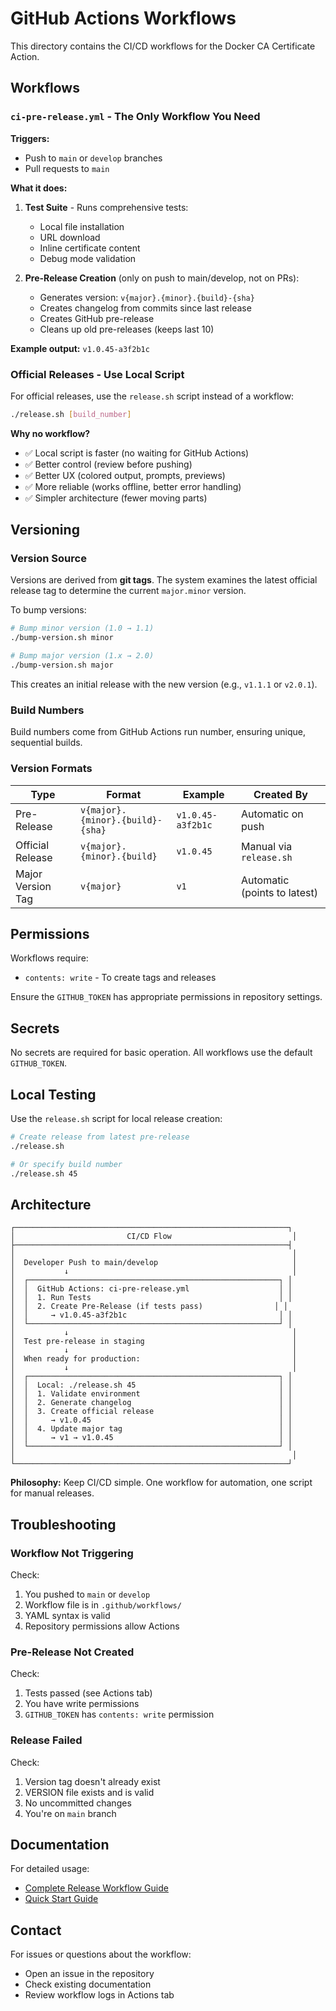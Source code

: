 # GitHub Actions Workflows

This directory contains the CI/CD workflows for the Docker CA Certificate Action.

## Workflows

### `ci-pre-release.yml` - The Only Workflow You Need

**Triggers:**
- Push to `main` or `develop` branches
- Pull requests to `main`

**What it does:**
1. **Test Suite** - Runs comprehensive tests:
   - Local file installation
   - URL download
   - Inline certificate content
   - Debug mode validation

2. **Pre-Release Creation** (only on push to main/develop, not on PRs):
   - Generates version: `v{major}.{minor}.{build}-{sha}`
   - Creates changelog from commits since last release
   - Creates GitHub pre-release
   - Cleans up old pre-releases (keeps last 10)

**Example output:** `v1.0.45-a3f2b1c`

### Official Releases - Use Local Script

For official releases, use the `release.sh` script instead of a workflow:

```bash
./release.sh [build_number]
```

**Why no workflow?**
- ✅ Local script is faster (no waiting for GitHub Actions)
- ✅ Better control (review before pushing)
- ✅ Better UX (colored output, prompts, previews)
- ✅ More reliable (works offline, better error handling)
- ✅ Simpler architecture (fewer moving parts)

## Versioning

### Version Source
Versions are derived from **git tags**. The system examines the latest official release tag to determine the current `major.minor` version.

To bump versions:
```bash
# Bump minor version (1.0 → 1.1)
./bump-version.sh minor

# Bump major version (1.x → 2.0)
./bump-version.sh major
```

This creates an initial release with the new version (e.g., `v1.1.1` or `v2.0.1`).

### Build Numbers
Build numbers come from GitHub Actions run number, ensuring unique, sequential builds.

### Version Formats

| Type | Format | Example | Created By |
|------|--------|---------|------------|
| Pre-Release | `v{major}.{minor}.{build}-{sha}` | `v1.0.45-a3f2b1c` | Automatic on push |
| Official Release | `v{major}.{minor}.{build}` | `v1.0.45` | Manual via `release.sh` |
| Major Version Tag | `v{major}` | `v1` | Automatic (points to latest) |

## Permissions

Workflows require:
- `contents: write` - To create tags and releases

Ensure the `GITHUB_TOKEN` has appropriate permissions in repository settings.

## Secrets

No secrets are required for basic operation. All workflows use the default `GITHUB_TOKEN`.

## Local Testing

Use the `release.sh` script for local release creation:

```bash
# Create release from latest pre-release
./release.sh

# Or specify build number
./release.sh 45
```

## Architecture

```
┌─────────────────────────────────────────────────────────────┐
│                         CI/CD Flow                           │
├─────────────────────────────────────────────────────────────┤
│                                                              │
│  Developer Push to main/develop                              │
│           ↓                                                  │
│  ┌────────────────────────────────────────────────────────┐ │
│  │  GitHub Actions: ci-pre-release.yml                    │ │
│  │  1. Run Tests                                          │ │
│  │  2. Create Pre-Release (if tests pass)                │ │
│  │     → v1.0.45-a3f2b1c                                  │ │
│  └────────────────────────────────────────────────────────┘ │
│           ↓                                                  │
│  Test pre-release in staging                                 │
│           ↓                                                  │
│  When ready for production:                                  │
│           ↓                                                  │
│  ┌────────────────────────────────────────────────────────┐ │
│  │  Local: ./release.sh 45                                │ │
│  │  1. Validate environment                               │ │
│  │  2. Generate changelog                                 │ │
│  │  3. Create official release                            │ │
│  │     → v1.0.45                                          │ │
│  │  4. Update major tag                                   │ │
│  │     → v1 → v1.0.45                                     │ │
│  └────────────────────────────────────────────────────────┘ │
│                                                              │
└─────────────────────────────────────────────────────────────┘
```

**Philosophy:** Keep CI/CD simple. One workflow for automation, one script for manual releases.

## Troubleshooting

### Workflow Not Triggering

Check:
1. You pushed to `main` or `develop`
2. Workflow file is in `.github/workflows/`
3. YAML syntax is valid
4. Repository permissions allow Actions

### Pre-Release Not Created

Check:
1. Tests passed (see Actions tab)
2. You have write permissions
3. `GITHUB_TOKEN` has `contents: write` permission

### Release Failed

Check:
1. Version tag doesn't already exist
2. VERSION file exists and is valid
3. No uncommitted changes
4. You're on `main` branch

## Documentation

For detailed usage:
- [Complete Release Workflow Guide](../../docs/RELEASE-WORKFLOW.md)
- [Quick Start Guide](../../docs/QUICK-START-RELEASE.md)

## Contact

For issues or questions about the workflow:
- Open an issue in the repository
- Check existing documentation
- Review workflow logs in Actions tab


